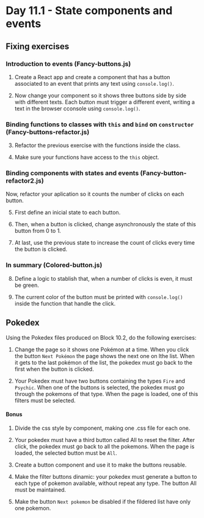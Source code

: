 # Day 11.1 - State components and events

## Fixing exercises
### Introduction to events (Fancy-buttons.js)

1. Create a React app and create a component that has a button associated to an event that prints any text using `console.log()`.

2. Now change your component so it shows three buttons side by side with different texts. Each button must trigger a different event, writing a text in the browser cconsole using `console.log()`.

### Binding functions to classes with `this` and `bind` on `constructor` (Fancy-buttons-refactor.js)

3. Refactor the previous exercise with the functions inside the class.

4. Make sure your functions have access to the `this` object.

### Binding components with states and events (Fancy-button-refactor2.js)

Now, refactor your aplication so it counts the number of clicks on each button.

5. First define an inicial state to each button.

6. Then, when a button is clicked, change asynchronously the state of this button from 0 to 1.

7. At last, use the previous state to increase the count of clicks every time the button is clicked.

### In summary (Colored-button.js)

8. Define a logic to stablish that, when a number of clicks is even, it must be green.

9. The current color of the button must be printed with `console.log()` inside the function that handle the click.

## Pokedex

Using the Pokedex files produced on Block 10.2, do the following exercises:

1. Change the page so it shows one Pokémon at a time. When you click the button `Next Pokémon` the page shows the next one on lthe list. When it gets to the last pokémon of the list, the pokedex must go back to the first when the button is clicked.

2. Your Pokedex must have two buttons containing the types `Fire` and `Psychic`. When one of the buttons is selected, the pokedex must go through the pokemons of that type. When the page is loaded, one of this filters must be selected.

#### Bonus

1. Divide the css style by component, making one .css file for each one.

2. Your pokedex must have a third button called All to reset the filter. After click, the pokedex must go back to all the pokemons. When the page is loaded, the selected button must be `All`.

3. Create a button component and use it to make the buttons reusable.

4. Make the filter buttons dinamic: your pokedex must generate a button to each type of pokemon available, without repeat any type. The button All must be maintained.

5. Make the button `Next pokemon` be disabled if the fildered list have only one pokemon.